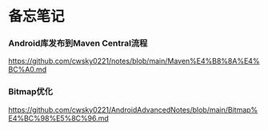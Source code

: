 # 备忘笔记

### Android库发布到Maven Central流程
https://github.com/cwsky0221/notes/blob/main/Maven%E4%B8%8A%E4%BC%A0.md

### Bitmap优化
https://github.com/cwsky0221/AndroidAdvancedNotes/blob/main/Bitmap%E4%BC%98%E5%8C%96.md
